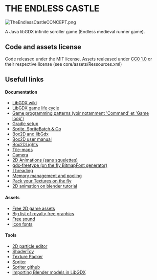# THE ENDLESS CASTLE #

![TheEndlessCastleCONCEPT.png](http://i.imgur.com/4S5ilq0.png)

A Java libGDX infinite scroller game (Endless medieval runner game).

## Code and assets license ##
Code released under the MIT license.
Assets realeased under [CC0 1.0](https://creativecommons.org/publicdomain/zero/1.0/) or their respective license (see core/assets/Ressources.xml)

## Usefull links ##
#### Documentation ####
* [LibGDX wiki](https://github.com/libgdx/libgdx/wiki/)
* [LibGDX game life cycle](https://github.com/libgdx/libgdx/wiki/The-life-cycle)
* [Game programming patterns (voir notamment 'Command' et 'Game loop') ](http://gameprogrammingpatterns.com/contents.html)
* [Gradle setup](https://github.com/libgdx/libgdx/wiki/Project-Setup-Gradle)
* [Sprite, SpriteBatch & Co](https://github.com/libgdx/libgdx/wiki/Spritebatch%2C-Textureregions%2C-and-Sprites)
* [Box2D and libGdx](https://github.com/libgdx/libgdx/wiki/Box2d)
* [Box2D user manual](http://box2d.org/manual.pdf)
* [Box2DLights](https://github.com/libgdx/box2dlights)
* [Tile-maps](https://github.com/libgdx/libgdx/wiki/Tile-maps)
* [Camera](https://github.com/libgdx/libgdx/wiki/Orthographic-camera)
* [2D Animations (sans squelettes)](https://github.com/libgdx/libgdx/wiki/2D-Animation)
* [gdx-freetype (on the fly BitmapFont generator)](http://www.badlogicgames.com/wordpress/?p=2300)
* [Threading](https://github.com/libgdx/libgdx/wiki/Threading)
* [Memory management and pooling](https://github.com/libgdx/libgdx/wiki/Memory-management)
* [Pack your Textures on the fly](http://www.badlogicgames.com/wordpress/?p=2297)
* [2D animation on blender tutorial](https://www.youtube.com/watch?v=34ybq05esdY)

#### Assets ####
* [Free 2D game assets](http://wimi5.com/best-free-2d-game-assets-html5-game-developers/)
* [Big list of royalty free graphics](http://www.pixelprospector.com/the-big-list-of-royalty-free-graphics/)
* [Free sound](http://www.freesound.org/)
* [Icon fonts](https://github.com/showcases/icon-fonts)

#### Tools ####
* [2D particle editor](https://github.com/libgdx/libgdx/wiki/2D-Particle-Editor/)
* [ShaderToy](https://www.shadertoy.com/)
* [Texture Packer](https://github.com/libgdx/libgdx/wiki/Texture-packer/)
* [Spriter](http://www.brashmonkey.com/index.htm)
* [Spriter github](https://github.com/Trixt0r/spriter)
* [Importing Blender models in LibGDX](https://github.com/libgdx/libgdx/wiki/Importing-Blender-models-in-LibGDX)
